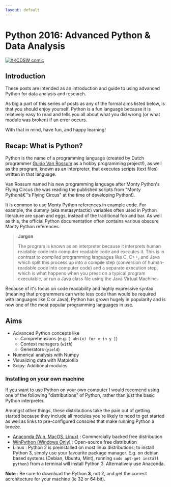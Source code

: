 ```yaml
---
layout: default
---
```

# Python 2016: Advanced Python & Data Analysis

[![XKCDSW comic](/images/python.png)](http://xkcdsw.com/77)

## Introduction

These posts are intended as an introduction and guide
to using advanced Python for data analysis and research. 

As big a part of this series of posts as any of the formal aims listed below, 
is that you should enjoy yourself. Python is a fun language because it is
relatively easy to read and tells you all about what you did wrong (or what 
module was broken) if an error occurs.

With that in mind, have fun, and happy learning!
## Recap: What is Python?

Python is the name of a programming language (created by Dutch 
programmer [Guido Van Rossum](https://en.wikipedia.org/wiki/Guido_van_Rossum)
as a hobby programming project!), as well as the program, known as 
an interpreter, that executes scripts (text files) written in that language. 

Van Rossum named his new programming language after Monty Python's Flying Circus 
(he was reading the published scripts from "Monty Pythonâ€™s Flying Circus" at the 
time of developing Python!). 

It is common to use Monty Python references in example code. 
For example, the dummy (aka metasyntactic) variables often used in Python 
literature are spam and eggs, instead of the traditional foo and bar.
As well as this, the official Python documentation often contains various 
obscure Monty Python references.


> **Jargon**
> 
> The program is known as an interpreter because it interprets 
> human readable code into computer readable code and executes it. 
> This is in contrast to *compiled* programming languages like C, C++, 
> and Java which split this process up into a compile step (conversion of 
> human-readable code into computer code) and a separate execution step, which 
> is what happens when you press on a typical program executable, or run a 
> Java class file using the Java Virtual Machine. 

Because of it's focus on code readability and highly expressive syntax 
(meaning that programmers can write less code than would be required with 
languages like C or Java), Python has grown hugely in popularity and 
is now one of the most popular programming languages in use. 


## Aims

* Advanced Python concepts like 
    * Comprehensions (e.g. `[ abs(x) for x in y ]`)
    * Context managers (`with`)
    * Generators (`yield`)
* Numerical analysis with Numpy 
* Visualizing data with Matplotlib
* Scipy: Additional modules 


### Installing on your own machine


If you want to use Python on your own computer I would recomend using
one of the following "distributions" of Python, rather than just the 
basic Python interpreter. 

Amongst other things, these distributions take the pain out of getting 
started because they include all modules you're likely to need to get started
as well as links to pre-configured consoles that make running Python a breeze.  

* [Anaconda (Win, MacOS, Linux)](https://www.continuum.io/downloads) : Commercially backed free distribution
* [WinPython (Windows Only)](https://winpython.github.io/) : Open-source free distribution
* Linux : Python 2 is preinstalled on most linux distributions; to install Python 3, simply use your favourite package manager. E.g. on debian based systems (Debian, Ubuntu, Mint), running `sudo apt-get install python3` from a terminal will install Python 3. Alternatively use Anaconda.

**Note** : Be sure to download the Python **3**, not 2, and get the correct acrchitecture for your machine (ie 32 or 64 bit). 
